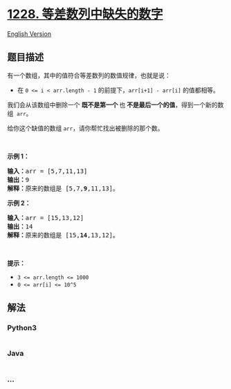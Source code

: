 # [1228. 等差数列中缺失的数字](https://leetcode-cn.com/problems/missing-number-in-arithmetic-progression)

[English Version](/solution/1200-1299/1228.Missing%20Number%20In%20Arithmetic%20Progression/README_EN.md)

## 题目描述

<!-- 这里写题目描述 -->
<p>有一个数组，其中的值符合等差数列的数值规律，也就是说：</p>

<ul>
	<li>在 <code>0 <= i < arr.length - 1</code> 的前提下，<code>arr[i+1] - arr[i]</code> 的值都相等。</li>
</ul>

<p>我们会从该数组中删除一个 <strong>既不是第一个 </strong>也<strong> 不是最后一个的值</strong>，得到一个新的数组  <code>arr</code>。</p>

<p>给你这个缺值的数组 <code>arr</code>，请你帮忙找出被删除的那个数。</p>

<p> </p>

<p><strong>示例 1：</strong></p>

<pre><strong>输入：</strong>arr = [5,7,11,13]
<strong>输出：</strong>9
<strong>解释：</strong>原来的数组是 [5,7,<strong>9</strong>,11,13]。
</pre>

<p><strong>示例 2：</strong></p>

<pre><strong>输入：</strong>arr = [15,13,12]
<strong>输出：</strong>14
<strong>解释：</strong>原来的数组是 [15,<strong>14</strong>,13,12]。</pre>

<p> </p>

<p><strong>提示：</strong></p>

<ul>
	<li><code>3 <= arr.length <= 1000</code></li>
	<li><code>0 <= arr[i] <= 10^5</code></li>
</ul>

## 解法

<!-- 这里可写通用的实现逻辑 -->

<!-- tabs:start -->

### **Python3**

<!-- 这里可写当前语言的特殊实现逻辑 -->

```python

```

### **Java**

<!-- 这里可写当前语言的特殊实现逻辑 -->

```java

```

### **...**

```

```

<!-- tabs:end -->
